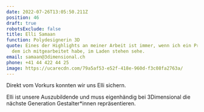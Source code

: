```yaml
---
date: 2022-07-26T13:05:50.211Z
position: 46
draft: true
robotsExclude: false
title: Elli Samaan
function: Polydesignerin 3D
quote: Eines der Highlights an meiner Arbeit ist immer, wenn ich ein Projekt, an
  dem ich mitgearbeitet habe, im Laden stehen sehe.
email: samaan@3dimensional.ch
phone: +41 44 422 44 25
image: https://ucarecdn.com/79a5af53-e52f-418e-960d-f3c08fa2763a/
---
```

Direkt vom Vorkurs konnten wir uns Elli sichern.

Elli ist unsere Auszubildende und muss eigenhändig bei 3Dimensional die nächste Generation Gestalter*innen repräsentieren.